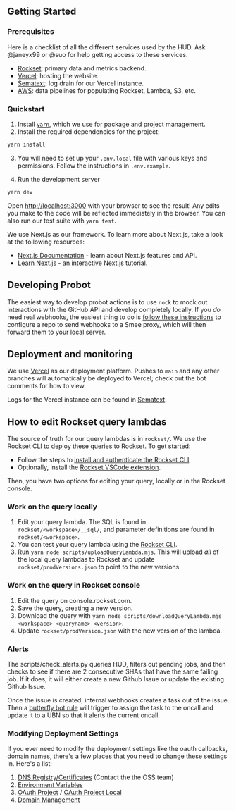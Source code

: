 ## Getting Started

### Prerequisites

Here is a checklist of all the different services used by the HUD. Ask
@janeyx99 or @suo for help getting access to these services.

- [Rockset](https://rockset.com/): primary data and metrics backend.
- [Vercel](https://vercel.com/): hosting the website.
- [Sematext](https://sematext.com/): log drain for our Vercel instance.
- [AWS](http://aws.com/): data pipelines for populating Rockset, Lambda, S3, etc.

### Quickstart

1. Install [`yarn`](https://yarnpkg.com/getting-started/install), which we
   use for package and project management.
2. Install the required dependencies for the project:

```bash
yarn install
```

3. You will need to set up your `.env.local` file with various keys and
   permissions. Follow the instructions in `.env.example`.

4. Run the development server

```bash
yarn dev
```

Open [http://localhost:3000](http://localhost:3000) with your browser to see the
result! Any edits you make to the code will be reflected immediately in the
browser. You can also run our test suite with `yarn test`.

We use Next.js as our framework. To learn more about Next.js, take a look at the
following resources:

- [Next.js Documentation](https://nextjs.org/docs) - learn about Next.js features and API.
- [Learn Next.js](https://nextjs.org/learn) - an interactive Next.js tutorial.

## Developing Probot

The easiest way to develop probot actions is to use `nock` to mock out
interactions with the GitHub API and develop completely locally. If you _do_
need real webhooks, the easiest thing to do is [follow these
instructions](https://probot.github.io/docs/development/#manually-configuring-a-github-app)
to configure a repo to send webhooks to a Smee proxy, which will then forward
them to your local server.

## Deployment and monitoring

We use [Vercel](https://vercel.com/torchci) as our deployment platform. Pushes
to `main` and any other branches will automatically be deployed to Vercel; check out
the bot comments for how to view.

Logs for the Vercel instance can be found in [Sematext](https://sematext.com/).

## How to edit Rockset query lambdas

The source of truth for our query lambdas is in `rockset/`. We use the Rockset
CLI to deploy these queries to Rockset. To get started:

- Follow the steps to [install and authenticate the Rockset
  CLI](https://github.com/rockset/rockset-js/tree/master/packages/cli#download--installation-instructions).
- Optionally, install the [Rockset VSCode
  extension](https://marketplace.visualstudio.com/items?itemName=RocksetInc.rockset-vscode).

Then, you have two options for editing your query, locally or in the Rockset
console.

### Work on the query locally

1. Edit your query lambda. The SQL is found in `rockset/<workspace>/__sql/`, and
   parameter definitions are found in `rockset/<workspace>`.
2. You can test your query lambda using the [Rockset
   CLI](https://github.com/rockset/rockset-js/tree/master/packages/cli#execute-and-test-query-lambda-sql).
3. Run `yarn node scripts/uploadQueryLambda.mjs`. This will upload _all_ of the
   local query lambdas to Rockset and update `rockset/prodVersions.json` to
   point to the new versions.

### Work on the query in Rockset console

1. Edit the query on console.rockset.com.
2. Save the query, creating a new version.
3. Download the query with `yarn node scripts/downloadQueryLambda.mjs <workspace> <queryname> <version>`.
4. Update `rockset/prodVersion.json` with the new version of the lambda.


### Alerts

The scripts/check_alerts.py queries HUD, filters out pending jobs, and then checks to see if there are 2 consecutive
SHAs that have the same failing job. If it does, it will either create a new Github Issue or update the existing
Github Issue.

Once the issue is created, internal webhooks creates a task out of the issue. Then a [butterfly bot
rule](https://www.internalfb.com/butterfly/rule/2024866984357962) will trigger to assign the task to 
the oncall and update it to a UBN so that it alerts the current oncall.

### Modifying Deployment Settings

If you ever need to modify the deployment settings like the oauth callbacks, domain names, there's a few places that you need to change these settings in. Here's a list:
1. [DNS Registry/Certificates](https://fb.workplace.com/groups/osssupport) (Contact the the OSS team)
2. [Environment Variables](https://vercel.com/torchci/torchci/settings/environment-variables)
3. [OAuth Project](https://github.com/settings/applications/1973779) / [OAuth Project Local](https://github.com/settings/applications/1976306)
4. [Domain Management](https://vercel.com/torchci/torchci/settings/domains)

